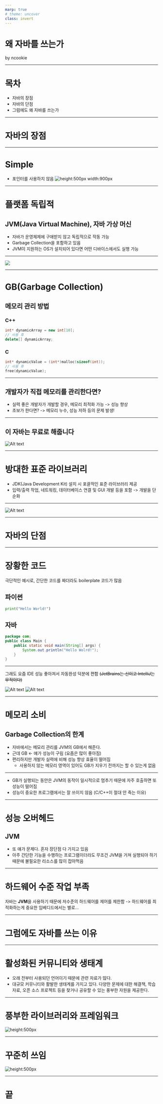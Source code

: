 ```yaml
---
marp: true
# theme: uncover
class: invert
---
```


# 왜 자바를 쓰는가

by ncookie

---

# 목차

* 자바의 장점
* 자바의 단점
* 그럼에도 왜 자바를 쓰는가

---

# 자바의 장점

---

# Simple

- 포인터를 사용하지 않음
![height:500px width:900px](image-3.png)

---

# 플랫폼 독립적

## JVM(Java Virtual Machine), 자바 가상 머신
- 자바가 운영체제에 구애받지 않고 독립적으로 작동 가능
- Garbage Collection을 포함하고 있음
- JVM이 지원하는 OS가 설치되어 있다면 어떤 디바이스에서도 실행 가능

--- 

![](image.png)

---

# GB(Garbage Collection)

## 메모리 관리 방법

### C++
```c++
int* dynamicArray = new int[10];
// 사용 후
delete[] dynamicArray;
```

### C
```c
int* dynamicValue = (int*)malloc(sizeof(int));
// 사용 후
free(dynamicValue);
```

---

## 개발자가 직접 메모리를 관리한다면?

- 실력 좋은 개발자가 개발할 경우, 메모리 최적화 가능 -> 성능 향상
- 초보가 한다면? -> 메모리 누수, 성능 저하 등의 문제 발생!

---

## 이 자바는 무료로 해줍니다 

![Alt text](image-2.png)

---

# 방대한 표준 라이브러리

- JDK(Java Development Kit) 설치 시 포괄적인 표준 라이브러리 제공
- 입력/출력 작업, 네트워킹, 데이터베이스 연결 및 GUI 개발 등을 포함
  -> 개발을 단순화

---

![Alt text](image-1.png)

---

# 자바의 단점

---

# 장황한 코드

극단적인 예시로, 간단한 코드를 짜더라도 boilerplate 코드가 많음

## 파이썬
```python
print("Hello World!")
```

## 자바
```java
package com;
public class Main {
    public static void main(String[] args) {
        System.out.println("Hello Wolrd!");
    }
}
```

---

그래도 요즘 IDE 성능 좋아져서 자동완성 덕분에 편함
~~(JetBrains는 신이고 IntelliJ는 무적이다)~~

![Alt text](image-4.png)
![Alt text](image-5.png)

---

# 메모리 소비

## Garbage Collection의 한계
- 자바에서는 메모리 관리를 JVM의 GB에서 해준다.
- 근데 GB <- 얘가 성능이 구림 (요즘은 많이 좋아짐)
- 편리하지만 개발자 실력에 비해 성능 향상 효율이 떨어짐
  - 사용하지 않는 메모리 영역이 있어도 GB가 지우기 전까지는 할 수 있는게 없음

---

- GB가 실행되는 동안은 JVM의 동작이 일시적으로 멈추기 때문에 자주 호출하면 또 성능이 떨어짐
- 성능이 중요한 프로그램에서는 잘 쓰이지 않음 (C/C++이 절대 안 죽는 이유)

---

# 성능 오버헤드

## JVM
- 또 얘가 문제다. 혼자 장단점 다 가지고 있음
- 아주 간단한 기능을 수행하는 프로그램이더라도 무조건 JVM을 거쳐 실행되야 하기 때문에 불필요한 리소스를 많이 잡아먹음

---

# 하드웨어 수준 작업 부족

자바는 **JVM**을 사용하기 때문에 저수준의 하드웨어를 제어를 제한함
-> 하드웨어를 최적화하는게 중요한 임베디드에서는 별로...

---

# 그럼에도 자바를 쓰는 이유

---

# 활성화된 커뮤니티와 생태계

- 오래 전부터 사용되던 언어이기 때문에 관련 자료가 많다.
- 대규모 커뮤니티와 활발한 생태계를 가지고 있다. 다양한 문제에 대한 해결책, 학습 자료, 오픈 소스 프로젝트 등을 찾거나 공유할 수 있는 풍부한 자원을 제공한다.

---

# 풍부한 라이브러리와 프레임워크

![height:500px](image-6.png)

---

# 꾸준히 쓰임

![height:500px](image-7.png)

---

# 끝